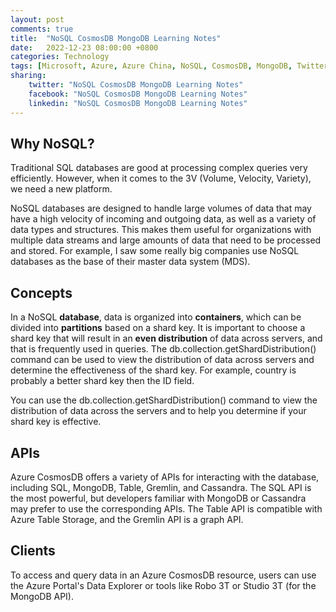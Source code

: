 ```yaml
---
layout: post
comments: true
title:  "NoSQL CosmosDB MongoDB Learning Notes"
date:   2022-12-23 08:00:00 +0800
categories: Technology
tags: [Microsoft, Azure, Azure China, NoSQL, CosmosDB, MongoDB, Twitter, Facebook, LinkedIn]
sharing:
    twitter: "NoSQL CosmosDB MongoDB Learning Notes"
    facebook: "NoSQL CosmosDB MongoDB Learning Notes"
    linkedin: "NoSQL CosmosDB MongoDB Learning Notes"
---
```


## Why NoSQL?
Traditional SQL databases are good at processing complex queries very efficiently. However, when it comes to the 3V (Volume, Velocity, Variety), we need a new platform.

NoSQL databases are designed to handle large volumes of data that may have a high velocity of incoming and outgoing data, as well as a variety of data types and structures. This makes them useful for organizations with multiple data streams and large amounts of data that need to be processed and stored. For example, I saw some really big companies use NoSQL databases as the base of their master data system (MDS).

## Concepts
In a NoSQL **database**, data is organized into **containers**, which can be divided into **partitions** based on a shard key. It is important to choose a shard key that will result in an **even distribution** of data across servers, and that is frequently used in queries. The db.collection.getShardDistribution() command can be used to view the distribution of data across servers and determine the effectiveness of the shard key. For example, country is probably a better shard key then the ID field.

You can use the db.collection.getShardDistribution() command to view the distribution of data across the servers and to help you determine if your shard key is effective.

## APIs
Azure CosmosDB offers a variety of APIs for interacting with the database, including SQL, MongoDB, Table, Gremlin, and Cassandra. The SQL API is the most powerful, but developers familiar with MongoDB or Cassandra may prefer to use the corresponding APIs. The Table API is compatible with Azure Table Storage, and the Gremlin API is a graph API.

## Clients
To access and query data in an Azure CosmosDB resource, users can use the Azure Portal's Data Explorer or tools like Robo 3T or Studio 3T (for the MongoDB API).
